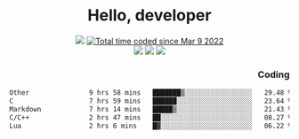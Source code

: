 # <div align='center' >Hello, developer</div>

<div align='center'>
  <a ><img src="https://img.shields.io/badge/dynamic/json?url=https%3A%2F%2Fapi.swo.moe%2Fstats%2Fgithub%2FFree-Aaron-Li&query=count&color=181717&label=GitHub&labelColor=282c34&logo=github&suffix=+follows&cacheSeconds=3600"></a>
  <a href="https://wakatime.com/@fe40087f-8eae-48dc-9950-ad0633db1591"><img src="https://wakatime.com/badge/user/fe40087f-8eae-48dc-9950-ad0633db1591.svg" alt="Total time coded since Mar 9 2022" /></a>
</div>
<div align='center'>
  <a><img src="https://img.shields.io/badge/Rookie-blue?style=plastic&logo=c&logoColor=blue&labelColor=F5B7DB"></a>
  <a><img src="https://img.shields.io/badge/Rookie-blue?style=plastic&logo=c%2B%2B&logoColor=blue&labelColor=F5B7DB"></a> 
  <a><img src="https://img.shields.io/badge/Rookie-blue?style=plastic&logo=python&logoColor=blue&labelColor=F5B7DB"></a> 
</div>

<div align='right'>
  <h3>Coding</h3>
</div>

<!--START_SECTION:waka-->

```txt
Other               9 hrs 58 mins   ███████▒░░░░░░░░░░░░░░░░░   29.48 %
C                   7 hrs 59 mins   ██████░░░░░░░░░░░░░░░░░░░   23.64 %
Markdown            7 hrs 14 mins   █████▒░░░░░░░░░░░░░░░░░░░   21.43 %
C/C++               2 hrs 47 mins   ██░░░░░░░░░░░░░░░░░░░░░░░   08.27 %
Lua                 2 hrs 6 mins    █▓░░░░░░░░░░░░░░░░░░░░░░░   06.22 %
```

<!--END_SECTION:waka-->




